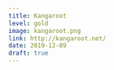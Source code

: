 ```yaml
---
title: Kangaroot
level: gold
image: kangaroot.png
link: http://kangaroot.net/
date: 2019-12-09
draft: true
---
```

